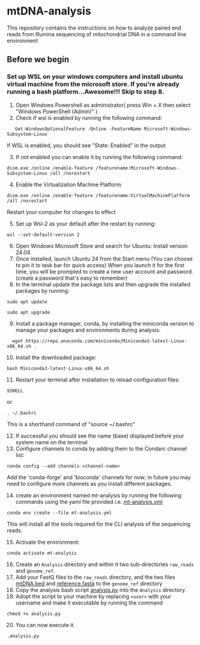 # mtDNA-analysis
This repository contains the instructions on how to analyze paired end reads from Illumina sequencing of mitochondrial DNA in a command line environment

## Before we begin
### Set up WSL on your windows computers and install ubuntu virtual machine from the microsoft store. If you're already running a bash platform...Awesome!!! Skip to step 8.

1. Open Windows Powershell as administrator( press Win + X then select "Windows PowerShell (Admin)" )
2. Check if wsl is enabled by running the following command:
```
   Get-WindowsOptionalFeature -Online -FeatureName Microsoft-Windows-Subsystem-Linux
 ```   
If WSL is enabled, you should see "State: Enabled" in the output

3. If not enabled you can enable it by running the following command:
```
dism.exe /online /enable-feature /featurename:Microsoft-Windows-Subsystem-Linux /all /norestart
```
4. Enable the Virtualization Machine Platform:
```
dism.exe /online /enable-feature /featurename:VirtualMachinePlatform /all /norestart
```
Restart your computer for changes to effect

5. Set up Wsl-2 as your default after the restart by running:
```
wsl --set-default-version 2
```
6. Open Windows Microsoft Store and search for Ubuntu: Install version 24.04
7. Once installed, launch Ubuntu 24 from the Start menu (You can choose to pin it to task bar for quick access)
   When you launch it for the first time, you will be prompted to create a new user account and password.(create a password that's easy to remember)
8. In the terminal update the package lists and then upgrade the installed packages by running:
```
sudo apt update
```
```
sudo apt upgrade
```
9. Install a package manager, conda, by installing the miniconda version to manage your packages and environments during analysis:
    
```
  wget https://repo.anaconda.com/miniconda/Miniconda3-latest-Linux-x86_64.sh .
``` 
10. Install the downloaded package:

```
bash Miniconda3-latest-Linux-x86_64.sh
```
11. Restart your terminal after installation to reload configuration files:
```
$SHELL
```
or
```
. ~/.bashrc
```
This is a shorthand command of "source ~/.bashrc"

12. If successful you should see the name (base) displayed before your system name on the terminal
13. Configure channels to conda by adding them to the Condarc channel list:
```
conda config --add channels <channel-name>
```
Add the 'conda-forge' and 'bioconda' channels for now; in future you may need to configure more channels as you install different packages.

14. create an environment named mt-analysis by running the following commands using the yaml file provided i.e. [mt-analysis.yml](https://github.com/lewis-karani/mtDNA-analysis/blob/main/mt-analysis.yml)

```
conda env create --file mt-analysis.yml
```
This will install all the tools required for the CLI analysis of the sequencing reads.

15. Activate the environment:
```
conda activate mt-analysis
```
16. Create an `Analysis` directory and within it two sub-directories `raw_reads` and `genome_ref`.
17. Add your FastQ files to the `raw_reads` directory, and the two files [mtDNA.bed](https://github.com/lewis-karani/mtDNA-analysis/blob/main/mtDNA.bed) and [reference.fasta](https://github.com/lewis-karani/mtDNA-analysis/blob/main/reference.fasta) to the `genome_ref` directory
18. Copy the analysis bash script [analysis.py](https://github.com/lewis-karani/mtDNA-analysis/blob/main/analysis.py) into the `Analysis` directory.
19. Adopt the script to your machine by replacing `<user>` with your username and make it executable by running the command
```
chmod +x analysis.py
```
20. You can now execute it.
```
.analysis.py
```



